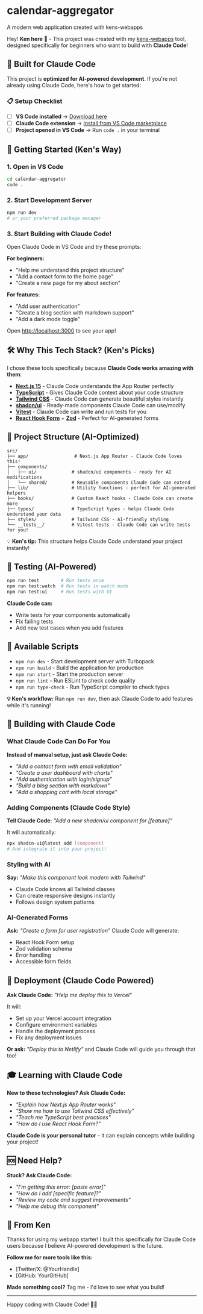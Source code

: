 # calendar-aggregator

A modern web application created with kens-webapps

Hey! **Ken here** 👋 - This project was created with my [kens-webapps](https://www.npmjs.com/package/kens-webapps) tool, designed specifically for beginners who want to build with **Claude Code**!

## 🤖 Built for Claude Code

This project is **optimized for AI-powered development**. If you're not already using Claude Code, here's how to get started:

### 📋 Setup Checklist

- [ ] **VS Code installed** → [Download here](https://code.visualstudio.com/)
- [ ] **Claude Code extension** → [Install from VS Code marketplace](https://marketplace.visualstudio.com/items?itemName=Anthropic.claude-dev)
- [ ] **Project opened in VS Code** → Run `code .` in your terminal

## 🚀 Getting Started (Ken's Way)

### 1. Open in VS Code

```bash
cd calendar-aggregator
code .
```

### 2. Start Development Server

```bash
npm run dev
# or your preferred package manager
```

### 3. Start Building with Claude Code!

Open Claude Code in VS Code and try these prompts:

**For beginners:**

- "Help me understand this project structure"
- "Add a contact form to the home page"
- "Create a new page for my about section"

**For features:**

- "Add user authentication"
- "Create a blog section with markdown support"
- "Add a dark mode toggle"

Open [http://localhost:3000](http://localhost:3000) to see your app!

## 🛠️ Why This Tech Stack? (Ken's Picks)

I chose these tools specifically because **Claude Code works amazing with them**:

- **[Next.js 15](https://nextjs.org/)** - Claude Code understands the App Router perfectly
- **[TypeScript](https://www.typescriptlang.org/)** - Gives Claude Code context about your code structure
- **[Tailwind CSS](https://tailwindcss.com/)** - Claude Code can generate beautiful styles instantly
- **[shadcn/ui](https://ui.shadcn.com/)** - Ready-made components Claude Code can use/modify
- **[Vitest](https://vitest.dev/)** - Claude Code can write and run tests for you
- **[React Hook Form](https://react-hook-form.com/)** + **[Zod](https://zod.dev/)** - Perfect for AI-generated forms

## 📁 Project Structure (AI-Optimized)

```
src/
├── app/                 # Next.js App Router - Claude Code loves this!
├── components/
│   ├── ui/             # shadcn/ui components - ready for AI modifications
│   └── shared/         # Reusable components Claude Code can extend
├── lib/                # Utility functions - perfect for AI-generated helpers
├── hooks/              # Custom React hooks - Claude Code can create more
├── types/              # TypeScript types - helps Claude Code understand your data
├── styles/             # Tailwind CSS - AI-friendly styling
└── __tests__/          # Vitest tests - Claude Code can write tests for you!
```

💡 **Ken's tip:** This structure helps Claude Code understand your project instantly!

## 🧪 Testing (AI-Powered)

```bash
npm run test        # Run tests once
npm run test:watch  # Run tests in watch mode
npm run test:ui     # Run tests with UI
```

**Claude Code can:**

- Write tests for your components automatically
- Fix failing tests
- Add new test cases when you add features

## 📝 Available Scripts

- `npm run dev` - Start development server with Turbopack
- `npm run build` - Build the application for production
- `npm run start` - Start the production server
- `npm run lint` - Run ESLint to check code quality
- `npm run type-check` - Run TypeScript compiler to check types

**💡 Ken's workflow:** Run `npm run dev`, then ask Claude Code to add features while it's running!

## 🎨 Building with Claude Code

### What Claude Code Can Do For You

**Instead of manual setup, just ask Claude Code:**

- _"Add a contact form with email validation"_
- _"Create a user dashboard with charts"_
- _"Add authentication with login/signup"_
- _"Build a blog section with markdown"_
- _"Add a shopping cart with local storage"_

### Adding Components (Claude Code Style)

**Tell Claude Code:** _"Add a new shadcn/ui component for [feature]"_

It will automatically:

```bash
npx shadcn-ui@latest add [component]
# And integrate it into your project!
```

### Styling with AI

**Say:** _"Make this component look modern with Tailwind"_

- Claude Code knows all Tailwind classes
- Can create responsive designs instantly
- Follows design system patterns

### AI-Generated Forms

**Ask:** _"Create a form for user registration"_
Claude Code will generate:

- React Hook Form setup
- Zod validation schema
- Error handling
- Accessible form fields

## 🚀 Deployment (Claude Code Powered)

**Ask Claude Code:** _"Help me deploy this to Vercel"_

It will:

- Set up your Vercel account integration
- Configure environment variables
- Handle the deployment process
- Fix any deployment issues

**Or ask:** _"Deploy this to Netlify"_ and Claude Code will guide you through that too!

## 🎓 Learning with Claude Code

**New to these technologies? Ask Claude Code:**

- _"Explain how Next.js App Router works"_
- _"Show me how to use Tailwind CSS effectively"_
- _"Teach me TypeScript best practices"_
- _"How do I use React Hook Form?"_

**Claude Code is your personal tutor** - it can explain concepts while building your project!

## 🆘 Need Help?

**Stuck? Ask Claude Code:**

- _"I'm getting this error: [paste error]"_
- _"How do I add [specific feature]?"_
- _"Review my code and suggest improvements"_
- _"Help me debug this component"_

## 👋 From Ken

Thanks for using my webapp starter! I built this specifically for Claude Code users because I believe AI-powered development is the future.

**Follow me for more tools like this:**

- [Twitter/X: @YourHandle]
- [GitHub: YourGitHub]

**Made something cool?** Tag me - I'd love to see what you build!

---

Happy coding with Claude Code! 🤖✨
